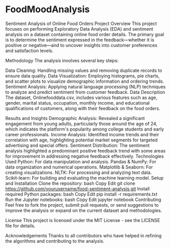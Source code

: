 # FoodMoodAnalysis
Sentiment Analysis of Online Food Orders
Project Overview
This project focuses on performing Exploratory Data Analysis (EDA) and sentiment analysis on a dataset containing online food order details. The primary goal is to determine the sentiment expressed in the feedback—whether it is positive or negative—and to uncover insights into customer preferences and satisfaction levels.

Methodology
The analysis involves several key steps:

Data Cleaning: Handling missing values and removing duplicate records to ensure data quality.
Data Visualization: Employing histograms, pie charts, and scatter plots to visualize demographic information and ordering trends.
Sentiment Analysis: Applying natural language processing (NLP) techniques to analyze and predict sentiment from customer feedback.
Data Description
The dataset, Onlinefooddata.csv, includes various features such as age, gender, marital status, occupation, monthly income, and educational qualifications of customers, along with their feedback on the food orders.

Results and Insights
Demographic Analysis: Revealed a significant engagement from young adults, particularly those around the age of 24, which indicates the platform's popularity among college students and early career professionals.
Income Analysis: Identified income trends and their correlation with age, highlighting potential market segments for targeted advertising and special offers.
Sentiment Distribution: The sentiment analysis highlighted a predominant positive feedback trend with some areas for improvement in addressing negative feedback effectively.
Technologies Used
Python: For data manipulation and analysis.
Pandas & NumPy: For data organization and numerical operations.
Matplotlib & Seaborn: For creating visualizations.
NLTK: For processing and analyzing text data.
Scikit-learn: For building and evaluating the machine learning model.
Setup and Installation
Clone the repository:
bash
Copy
Edit
git clone https://github.com/yourusername/food-sentiment-analysis.git
Install required Python packages:
bash
Copy
Edit
pip install -r requirements.txt
Run the Jupyter notebooks:
bash
Copy
Edit
jupyter notebook
Contributing
Feel free to fork the project, submit pull requests, or send suggestions to improve the analysis or expand on the current dataset and methodologies.

License
This project is licensed under the MIT License - see the LICENSE file for details.

Acknowledgements
Thanks to all contributors who have helped in refining the algorithms and contributing to the analysis.
